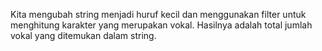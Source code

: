Kita mengubah string menjadi huruf kecil dan menggunakan filter untuk menghitung karakter yang merupakan vokal. Hasilnya adalah total jumlah vokal yang ditemukan dalam string.